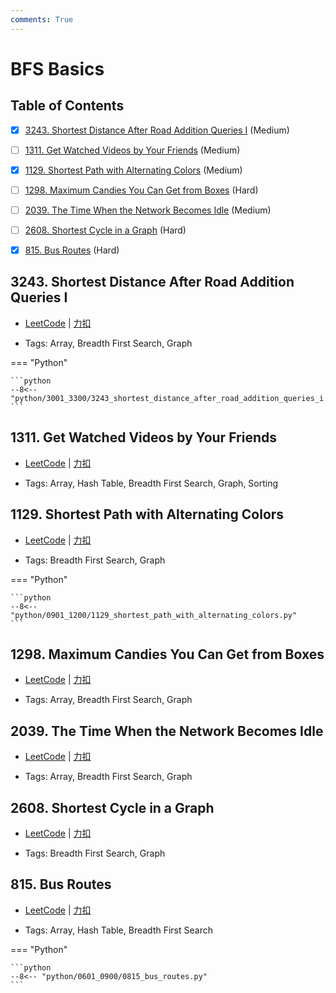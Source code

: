 ```yaml
---
comments: True
---
```


# BFS Basics

## Table of Contents

- [x] [3243. Shortest Distance After Road Addition Queries I](#3243-shortest-distance-after-road-addition-queries-i) (Medium)
- [ ] [1311. Get Watched Videos by Your Friends](#1311-get-watched-videos-by-your-friends) (Medium)
- [x] [1129. Shortest Path with Alternating Colors](#1129-shortest-path-with-alternating-colors) (Medium)
- [ ] [1298. Maximum Candies You Can Get from Boxes](#1298-maximum-candies-you-can-get-from-boxes) (Hard)
- [ ] [2039. The Time When the Network Becomes Idle](#2039-the-time-when-the-network-becomes-idle) (Medium)
- [ ] [2608. Shortest Cycle in a Graph](#2608-shortest-cycle-in-a-graph) (Hard)
- [x] [815. Bus Routes](#815-bus-routes) (Hard)


## 3243. Shortest Distance After Road Addition Queries I

-    [LeetCode](https://leetcode.com/problems/shortest-distance-after-road-addition-queries-i/) | [力扣](https://leetcode.cn/problems/shortest-distance-after-road-addition-queries-i/)

-   Tags: Array, Breadth First Search, Graph

=== "Python"

    ```python
    --8<-- "python/3001_3300/3243_shortest_distance_after_road_addition_queries_i.py"
    ```



## 1311. Get Watched Videos by Your Friends

-    [LeetCode](https://leetcode.com/problems/get-watched-videos-by-your-friends/) | [力扣](https://leetcode.cn/problems/get-watched-videos-by-your-friends/)

-   Tags: Array, Hash Table, Breadth First Search, Graph, Sorting



## 1129. Shortest Path with Alternating Colors

-    [LeetCode](https://leetcode.com/problems/shortest-path-with-alternating-colors/) | [力扣](https://leetcode.cn/problems/shortest-path-with-alternating-colors/)

-   Tags: Breadth First Search, Graph

=== "Python"

    ```python
    --8<-- "python/0901_1200/1129_shortest_path_with_alternating_colors.py"
    ```



## 1298. Maximum Candies You Can Get from Boxes

-    [LeetCode](https://leetcode.com/problems/maximum-candies-you-can-get-from-boxes/) | [力扣](https://leetcode.cn/problems/maximum-candies-you-can-get-from-boxes/)

-   Tags: Array, Breadth First Search, Graph



## 2039. The Time When the Network Becomes Idle

-    [LeetCode](https://leetcode.com/problems/the-time-when-the-network-becomes-idle/) | [力扣](https://leetcode.cn/problems/the-time-when-the-network-becomes-idle/)

-   Tags: Array, Breadth First Search, Graph



## 2608. Shortest Cycle in a Graph

-    [LeetCode](https://leetcode.com/problems/shortest-cycle-in-a-graph/) | [力扣](https://leetcode.cn/problems/shortest-cycle-in-a-graph/)

-   Tags: Breadth First Search, Graph



## 815. Bus Routes

-    [LeetCode](https://leetcode.com/problems/bus-routes/) | [力扣](https://leetcode.cn/problems/bus-routes/)

-   Tags: Array, Hash Table, Breadth First Search

=== "Python"

    ```python
    --8<-- "python/0601_0900/0815_bus_routes.py"
    ```
